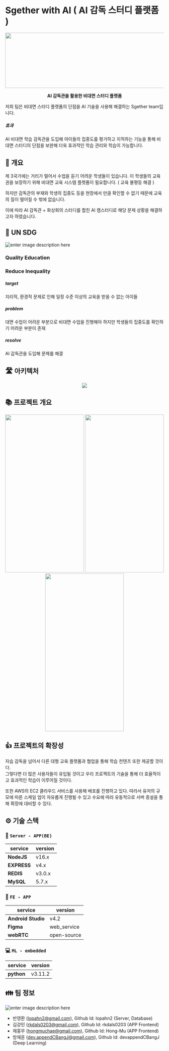 

# Sgether with AI ( AI 감독 스터디 플랫폼 )

  

<p  align="center">
<img  width="1000px"  height = "175px"  src="https://user-images.githubusercontent.com/111236793/212054463-d4fd811f-6622-4b2b-8393-8bdbb8897077.png"/>
</p>

 <p  align="center"><b>AI 감독관을 활용한 비대면 스터디 플랫폼</b></p>


저희 팀은 비대면 스터디 플랫폼의 단점을 AI 기술을 사용해 해결하는 Sgether team입니다.
 
##### 효과 

AI 비대면 학습 감독관을 도입해 아이들의 집중도를 평가하고 지적하는 기능을 통해 비대면 스터디의 단점을 보완해 더욱 효과적인 학습 관리와 학습이 가능합니다.
 

## 📄 개요


제 3국가에는 거리가 멀어서 수업을 듣기 어려운 학생들이 있습니다. 이 학생들의 교육권을 보장하기 위해 비대면 교육 시스템 플랫폼이 필요합니다. ( 교육 불평등 해결 )  
  
하지만 감독관의 부재와 학생의 집중도 등을 현장에서 만큼 확인할 수 없기 때문에 교육의 질이 떨어질 수 밖에 없습니다.  
  
이에 따라 AI 감독관 + 화상회의 스터디를 합친 AI 캠스터디로 해당 문제 상황을 해결하고자 하였습니다.
  
## 📄 UN SDG
![enter image description here](https://user-images.githubusercontent.com/111236793/229104885-08f072f1-83ad-4603-9bd4-bed9f79638bf.png)

### Quality Education
### Reduce Inequality

##### target
지리적, 환경적 문제로 인해 일정 수준 이상의 교육을 받을 수 없는 아이들
##### problem
대면 수업이 어려운 부분으로 비대면 수업을 진행해야 하지만 학생들의 집중도를 확인하기 어려운 부분이 존재
##### resolve
AI 감독관을 도입해 문제를 해결

## 🛣 아키텍처
<p  align="center">
<img src="https://user-images.githubusercontent.com/76484900/227689141-1e988c8d-0582-4692-a86a-808ac9d31f1a.jpg"/>
</p>


## 📚 프로젝트 개요
<p  align="center">
<img width = "250px" height = "500px" src="https://user-images.githubusercontent.com/76484900/227690312-6296bc19-ab94-418b-ac83-76dc9fdfb836.png"/>
<img width = "250px" height = "500px" src="https://user-images.githubusercontent.com/76484900/227690317-f8f6294e-3d75-4ba4-8a95-1464a2609397.png"/>
<img width = "250px" height = "500px" src="https://user-images.githubusercontent.com/76484900/227690318-78d17535-1bae-4940-bb0f-5b8bda74ab26.png"/>
</p>


##  👍 프로젝트의 확장성
자습 감독을 넘어서 다른 대형 교육 플랫폼과 협업을 통해 학습 컨텐츠 또한 제공할 것이다.  
그렇다면 더 많은 사용자들이 유입될 것이고 우리 프로젝트의 기술을 통해 더 효율적이고 효과적인 학습이 이루어질 것이다.  

또한 AWS의 EC2 클라우드 서비스를 사용해 배포를 진행하고 있다. 따라서 유저의 규모에 따른 스케일 업이 자유롭게 진행될 수 있고 수요에 따라 유동적으로 서버 증설을 통해 확장에 대비할 수 있다.



 

## ⚙️ 기술 스택


### 🚏 `Server - APP(BE)`

|service|version|
|--|--|
|**NodeJS**|v16.x|
|**EXPRESS**|v4.x|
|**REDIS**|v3.0.x|
|**MySQL**|5.7.x|

  

### 📱 `FE - APP`

|service|version|
|--|--|
|**Android Studio**|v4.2|
|**Figma**|web_service|
|**webRTC**|open-source|

  

### 💻 `ML - embedded`

|service|version|
|--|--|
|**python**|v3.11.2|

  


## 👪 팀 정보
![enter image description here](https://user-images.githubusercontent.com/111236793/229105497-637d9283-f492-466e-ba76-4351eda3db79.png)

- 반영환 (lopahn2@gmail.com), Github Id: lopahn2 (Server, Database)
- 김강민 (rkdals0203@gmail.com), Github Id: rkdals0203 (APP Frontend)
- 채홍무 (hongmuchae@gmail.com), Github Id: Hong-Mu (APP Frontend)
- 방재훈 (dev.appendCBangJ@gmail.com), Github Id: devappendCBangJ (Deep Learning)
